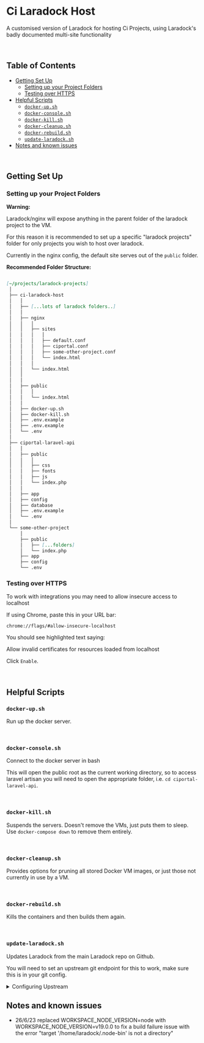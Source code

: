 
# Ci Laradock Host <!-- omit in toc -->

A customised version of Laradock for hosting Ci Projects, using Laradock's badly documented multi-site functionality

&nbsp;




## Table of Contents <!-- omit in toc -->

<!-- toc created automatically via vscode Markdown All in One Plugin https://marketplace.visualstudio.com/items?itemName=yzhang.markdown-all-in-one -->
<!-- toc -->

- [Getting Set Up](#getting-set-up)
  - [Setting up your Project Folders](#setting-up-your-project-folders)
  - [Testing over HTTPS](#testing-over-https)
- [Helpful Scripts](#helpful-scripts)
  - [`docker-up.sh`](#docker-upsh)
  - [`docker-console.sh`](#docker-consolesh)
  - [`docker-kill.sh`](#docker-killsh)
  - [`docker-cleanup.sh`](#docker-cleanupsh)
  - [`docker-rebuild.sh`](#docker-rebuildsh)
  - [`update-laradock.sh`](#update-laradocksh)
- [Notes and known issues](#notes-and-known-issues)

<!-- tocstop -->

&nbsp;





## Getting Set Up


### Setting up your Project Folders

**Warning:**

Laradock/nginx will expose anything in the parent folder of the laradock project to the VM.

For this reason it is recommended to set up a specific "laradock projects" folder for only projects you wish to host over laradock.

Currently in the nginx config, the default site serves out of the `public` folder.

**Recommended Folder Structure:**

```markdown

[~/projects/laradock-projects]
 │
 ├── ci-laradock-host
 │   │
 │   ├── [...lots of laradock folders..]
 │   │
 │   ├── nginx
 │   │   │
 │   │   ├── sites
 │   │   │   │
 │   │   │   ├── default.conf
 │   │   │   ├── ciportal.conf
 │   │   │   ├── some-other-project.conf
 │   │   │   └── index.html
 │   │   │
 │   │   └── index.html
 │   │
 │   │
 │   ├── public
 │   │   │
 │   │   └── index.html
 │   │
 │   ├── docker-up.sh
 │   ├── docker-kill.sh
 │   ├── .env.example
 │   ├── .env.example
 │   └── .env
 │
 ├── ciportal-laravel-api
 │   │
 │   ├── public
 │   │   │
 │   │   ├── css
 │   │   ├── fonts
 │   │   ├── js
 │   │   └── index.php
 │   │
 │   ├── app
 │   ├── config
 │   ├── database
 │   ├── .env.example
 │   └── .env
 │
 └── some-other-project
     │
     ├── public
     │   ├── [...folders]
     │   └── index.php
     ├── app
     ├── config
     └── .env

```

### Testing over HTTPS

To work with integrations you may need to allow insecure access to localhost

If using Chrome, paste this in your URL bar:

`chrome://flags/#allow-insecure-localhost`


You should see highlighted text saying:

Allow invalid certificates for resources loaded from localhost

Click ` Enable `.
  
&nbsp;





## Helpful Scripts

### `docker-up.sh`

Run up the docker server.

&nbsp;


  
  
### `docker-console.sh`

Connect to the docker server in bash

This will open the public root as the current working directory, so to access laravel artisan
you will need to open the appropriate folder, i.e. `cd ciportal-laravel-api`.

&nbsp;


  
  
### `docker-kill.sh`

Suspends the servers. Doesn't remove the VMs, just puts them to sleep.  
Use `docker-compose down` to remove them entirely.

&nbsp;


  
  
### `docker-cleanup.sh`

Provides options for pruning all stored Docker VM images, or just those not currently in use
by a VM.

&nbsp;


  
  
### `docker-rebuild.sh`

Kills the containers and then builds them again.

&nbsp;

  
  
### `update-laradock.sh`

Updates Laradock from the main Laradock repo on Github.

You will need to set an upstream git endpoint for this to work, make sure this is in your git config.

<details><summary>Configuring Upstream</summary>

&nbsp;

**Command:**

```bash
git remote add upstream git@github.com:laradock/laradock.git
```

**Config:**


```gitconfig
[remote "upstream"]
  url = git@github.com:laradock/laradock.git
  fetch = refs/heads/master
```

</details>

## Notes and known issues

 - 26/6/23 replaced WORKSPACE_NODE_VERSION=node with WORKSPACE_NODE_VERSION=v19.0.0 to fix a build failure issue with the error "target '/home/laradock/.node-bin' is not a directory"

&nbsp;

  
  